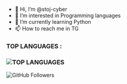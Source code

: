 - 👋 Hi, I’m @stoj-cyber
- 👀 I’m interested in Programming languages
- 🌱 I’m currently learning Python
- 📫 How to reach me in TG

<!---
stoj-cyber/stoj-cyber is a ✨ special ✨ repository because its `README.md` (this file) appears on your GitHub profile.
You can click the Preview link to take a look at your changes.
--->
### TOP LANGUAGES :

### ![TOP LANGUAGES](https://github-readme-stats.vercel.app/api/top-langs/?username=stoj-cyber&show_icons=true&theme=radical)

![GitHub Followers](https://img.shields.io/github/followers/stoj-cyber?style=social)
